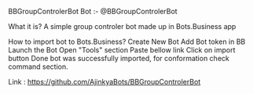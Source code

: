 BBGroupControlerBot
Bot :- @BBGroupControlerBot

What it is?
A simple group controler bot made up in Bots.Business app

How to import bot to Bots.Business?
Create New Bot
Add Bot token in BB
Launch the Bot
Open "Tools" section
Paste bellow link
Click on import button
Done bot was successfully imported, for conformation check command section.

Link : https://github.com/AjinkyaBots/BBGroupControlerBot
